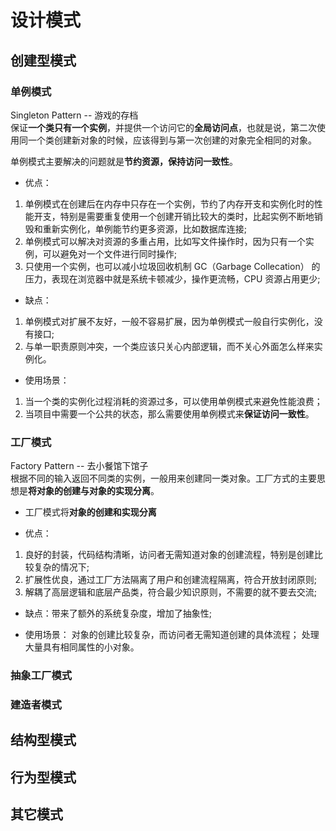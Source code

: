 # 设计模式

## 创建型模式

### 单例模式

Singleton Pattern -- 游戏的存档  
保证**一个类只有一个实例**，并提供一个访问它的**全局访问点**，也就是说，第二次使用同一个类创建新对象的时候，应该得到与第一次创建的对象完全相同的对象。

单例模式主要解决的问题就是**节约资源，保持访问一致性**。

- 优点：

1. 单例模式在创建后在内存中只存在一个实例，节约了内存开支和实例化时的性能开支，特别是需要重复使用一个创建开销比较大的类时，比起实例不断地销毁和重新实例化，单例能节约更多资源，比如数据库连接;
2. 单例模式可以解决对资源的多重占用，比如写文件操作时，因为只有一个实例，可以避免对一个文件进行同时操作;
3. 只使用一个实例，也可以减小垃圾回收机制 GC（Garbage Collecation） 的压力，表现在浏览器中就是系统卡顿减少，操作更流畅，CPU 资源占用更少;

- 缺点：

1. 单例模式对扩展不友好，一般不容易扩展，因为单例模式一般自行实例化，没有接口;
2. 与单一职责原则冲突，一个类应该只关心内部逻辑，而不关心外面怎么样来实例化。

- 使用场景：

1. 当一个类的实例化过程消耗的资源过多，可以使用单例模式来避免性能浪费；
2. 当项目中需要一个公共的状态，那么需要使用单例模式来**保证访问一致性**。

### 工厂模式

Factory Pattern -- 去小餐馆下馆子  
根据不同的输入返回不同类的实例，一般用来创建同一类对象。工厂方式的主要思想是**将对象的创建与对象的实现分离**。

- 工厂模式将**对象的创建和实现分离**

- 优点：

1. 良好的封装，代码结构清晰，访问者无需知道对象的创建流程，特别是创建比较复杂的情况下;
2. 扩展性优良，通过工厂方法隔离了用户和创建流程隔离，符合开放封闭原则;
3. 解耦了高层逻辑和底层产品类，符合最少知识原则，不需要的就不要去交流;

- 缺点：带来了额外的系统复杂度，增加了抽象性;

- 使用场景：
  对象的创建比较复杂，而访问者无需知道创建的具体流程；
  处理大量具有相同属性的小对象。

### 抽象工厂模式

### 建造者模式

## 结构型模式

## 行为型模式

## 其它模式
